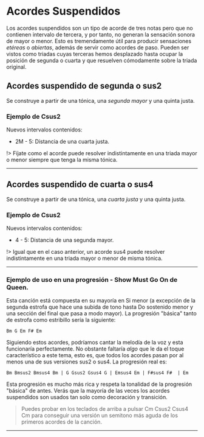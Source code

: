 <h1> Acordes Suspendidos </h1>

Los acordes suspendidos son un tipo de acorde de tres notas pero que no contienen intervalo de tercera, y por tanto, no generan la sensación sonora de mayor o menor. Esto es tremendamente útil para producir sensaciones _etéreas_ o _abiertas_, además de servir como acordes de paso. Pueden ser vistos como triadas cuyas terceras hemos desplazado hasta ocupar la posición de segunda o cuarta y que resuelven cómodamente sobre la triada original.

<h2> Acordes suspendido de segunda o sus2 </h2>

Se construye a partir de una tónica, una _segunda mayor_ y una quinta justa.

<h3> Ejemplo de Csus2 </h3>

<div id ="Csus2" class="piano_container"></div>

Nuevos intervalos contenidos:

- 2M - 5: Distancia de una cuarta justa.

!> Fíjate como el acorde puede resolver indistintamente en una triada mayor o menor
siempre que tenga la misma tónica.

<div id ="C1" class="piano_container"></div>

<div id ="Cm1" class="piano_container"></div>

---

<h2> Acordes suspendido de cuarta o sus4 </h2>

Se construye a partir de una tónica, una _cuarta justa_ y una quinta justa.

<h3> Ejemplo de Csus2 </h3>

<div id ="Csus4" class="piano_container"></div>

Nuevos intervalos contenidos:

- 4 - 5: Distancia de una segunda mayor.

!> Igual que en el caso anterior, un acorde sus4 puede resolver indistintamente
en una triada mayor o menor de misma tónica.

<div id ="C2" class="piano_container"></div>

<div id ="Cm2" class="piano_container"></div>

---

<h3> Ejemplo de uso en una progresión - Show Must Go On de Queen. </h3>

Esta canción está compuesta en su mayoría en Si menor (a excepción de la segunda estrofa que hace una subida de tono hasta Do sostenido menor y una sección del final que pasa a modo mayor). La progresión "básica" tanto de estrofa como estribillo sería la siguiente:

    Bm G Em F# Em

Siguiendo estos acordes, podríamos cantar la melodía de la voz y esta funcionaría perfectamente. No obstante faltaría _algo_ que le da el toque característico a este tema,
esto es, que todos los acordes pasan por al menos una de sus versiones sus2 o sus4. La progresión real es:


    Bm Bmsus2 Bmsus4 Bm | G Gsus2 Gsus4 G | Emsus4 Em | F#sus4 F#  | Em


Esta progresión es mucho más rica y respeta la tonalidad de la progresión "básica" de antes. Verás que la mayoría de las veces los acordes suspendidos son usados tan solo como decoración y transición.

> Puedes probar en los teclados de arriba a pulsar Cm Csus2 Csus4 Cm para conseguir una
versión un semitono más aguda de los primeros acordes de la canción.

----


<link rel="stylesheet" href="PianoGenerator/style.css">
<script>
piano({
    tag: "Csus2",
    octaves: 2,
    names: "all",
    number: "pressed",
    tonic: "C",
    pressed: ["C", "D", "G","C"],
    controls: ["sync", "spring"]
});
piano({
    tag: "C1",
    octaves: 2,
    names: "all",
    number: "pressed",
    tonic: "C",
    pressed: ["C", "E", "G", "C"],
    controls: ["sync", "spring"]
});
piano({
    tag: "Cm1",
    octaves: 2,
    names: "all",
    number: "pressed",
    tonic: "C",
    pressed: ["C", "D#", "G", "C"],
    controls: ["sync", "spring"]
});
piano({
    tag: "Csus4",
    octaves: 2,
    names: "all",
    number: "pressed",
    tonic: "C",
    pressed: ["C", "F", "G","C"],
    controls: ["sync", "spring"]
});
piano({
    tag: "C2",
    octaves: 2,
    names: "all",
    number: "pressed",
    tonic: "C",
    pressed: ["C", "E", "G", "C"],
    controls: ["sync", "spring"]
});
piano({
    tag: "Cm2",
    octaves: 2,
    names: "all",
    number: "pressed",
    tonic: "C",
    pressed: ["C", "D#", "G", "C"],
    controls: ["sync", "spring"]
});
</script>